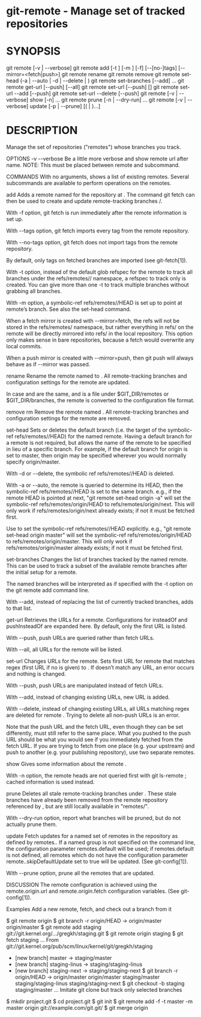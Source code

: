 # git-remote - Manage set of tracked repositories

# SYNOPSIS

git remote [-v | --verbose]
git remote add [-t <branch>] [-m <master>] [-f] [--[no-]tags] [--mirror=<fetch|push>] <name> <url>
git remote rename <old> <new>
git remote remove <name>
git remote set-head <name> (-a | --auto | -d | --delete | <branch>)
git remote set-branches [--add] <name> <branch>…​
git remote get-url [--push] [--all] <name>
git remote set-url [--push] <name> <newurl> [<oldurl>]
git remote set-url --add [--push] <name> <newurl>
git remote set-url --delete [--push] <name> <url>
git remote [-v | --verbose] show [-n] <name>…​
git remote prune [-n | --dry-run] <name>…​
git remote [-v | --verbose] update [-p | --prune] [(<group> | <remote>)…​]

# DESCRIPTION

Manage the set of repositories ("remotes") whose branches you track.

OPTIONS
-v
--verbose
Be a little more verbose and show remote url after name. NOTE: This must be placed between remote and subcommand.

COMMANDS
With no arguments, shows a list of existing remotes. Several subcommands are available to perform operations on the remotes.

add
Adds a remote named <name> for the repository at <url>. The command git fetch <name> can then be used to create and update remote-tracking branches <name>/<branch>.

With -f option, git fetch <name> is run immediately after the remote information is set up.

With --tags option, git fetch <name> imports every tag from the remote repository.

With --no-tags option, git fetch <name> does not import tags from the remote repository.

By default, only tags on fetched branches are imported (see git-fetch[1]).

With -t <branch> option, instead of the default glob refspec for the remote to track all branches under the refs/remotes/<name>/ namespace, a refspec to track only <branch> is created. You can give more than one -t <branch> to track multiple branches without grabbing all branches.

With -m <master> option, a symbolic-ref refs/remotes/<name>/HEAD is set up to point at remote’s <master> branch. See also the set-head command.

When a fetch mirror is created with --mirror=fetch, the refs will not be stored in the refs/remotes/ namespace, but rather everything in refs/ on the remote will be directly mirrored into refs/ in the local repository. This option only makes sense in bare repositories, because a fetch would overwrite any local commits.

When a push mirror is created with --mirror=push, then git push will always behave as if --mirror was passed.

rename
Rename the remote named <old> to <new>. All remote-tracking branches and configuration settings for the remote are updated.

In case <old> and <new> are the same, and <old> is a file under $GIT_DIR/remotes or $GIT_DIR/branches, the remote is converted to the configuration file format.

remove
rm
Remove the remote named <name>. All remote-tracking branches and configuration settings for the remote are removed.

set-head
Sets or deletes the default branch (i.e. the target of the symbolic-ref refs/remotes/<name>/HEAD) for the named remote. Having a default branch for a remote is not required, but allows the name of the remote to be specified in lieu of a specific branch. For example, if the default branch for origin is set to master, then origin may be specified wherever you would normally specify origin/master.

With -d or --delete, the symbolic ref refs/remotes/<name>/HEAD is deleted.

With -a or --auto, the remote is queried to determine its HEAD, then the symbolic-ref refs/remotes/<name>/HEAD is set to the same branch. e.g., if the remote HEAD is pointed at next, "git remote set-head origin -a" will set the symbolic-ref refs/remotes/origin/HEAD to refs/remotes/origin/next. This will only work if refs/remotes/origin/next already exists; if not it must be fetched first.

Use <branch> to set the symbolic-ref refs/remotes/<name>/HEAD explicitly. e.g., "git remote set-head origin master" will set the symbolic-ref refs/remotes/origin/HEAD to refs/remotes/origin/master. This will only work if refs/remotes/origin/master already exists; if not it must be fetched first.

set-branches
Changes the list of branches tracked by the named remote. This can be used to track a subset of the available remote branches after the initial setup for a remote.

The named branches will be interpreted as if specified with the -t option on the git remote add command line.

With --add, instead of replacing the list of currently tracked branches, adds to that list.

get-url
Retrieves the URLs for a remote. Configurations for insteadOf and pushInsteadOf are expanded here. By default, only the first URL is listed.

With --push, push URLs are queried rather than fetch URLs.

With --all, all URLs for the remote will be listed.

set-url
Changes URLs for the remote. Sets first URL for remote <name> that matches regex <oldurl> (first URL if no <oldurl> is given) to <newurl>. If <oldurl> doesn’t match any URL, an error occurs and nothing is changed.

With --push, push URLs are manipulated instead of fetch URLs.

With --add, instead of changing existing URLs, new URL is added.

With --delete, instead of changing existing URLs, all URLs matching regex <url> are deleted for remote <name>. Trying to delete all non-push URLs is an error.

Note that the push URL and the fetch URL, even though they can be set differently, must still refer to the same place. What you pushed to the push URL should be what you would see if you immediately fetched from the fetch URL. If you are trying to fetch from one place (e.g. your upstream) and push to another (e.g. your publishing repository), use two separate remotes.

show
Gives some information about the remote <name>.

With -n option, the remote heads are not queried first with git ls-remote <name>; cached information is used instead.

prune
Deletes all stale remote-tracking branches under <name>. These stale branches have already been removed from the remote repository referenced by <name>, but are still locally available in "remotes/<name>".

With --dry-run option, report what branches will be pruned, but do not actually prune them.

update
Fetch updates for a named set of remotes in the repository as defined by remotes.<group>. If a named group is not specified on the command line, the configuration parameter remotes.default will be used; if remotes.default is not defined, all remotes which do not have the configuration parameter remote.<name>.skipDefaultUpdate set to true will be updated. (See git-config[1]).

With --prune option, prune all the remotes that are updated.

DISCUSSION
The remote configuration is achieved using the remote.origin.url and remote.origin.fetch configuration variables. (See git-config[1]).

Examples
Add a new remote, fetch, and check out a branch from it

$ git remote
origin
$ git branch -r
  origin/HEAD -> origin/master
  origin/master
$ git remote add staging git://git.kernel.org/.../gregkh/staging.git
$ git remote
origin
staging
$ git fetch staging
...
From git://git.kernel.org/pub/scm/linux/kernel/git/gregkh/staging
 * [new branch]      master     -> staging/master
 * [new branch]      staging-linus -> staging/staging-linus
 * [new branch]      staging-next -> staging/staging-next
$ git branch -r
  origin/HEAD -> origin/master
  origin/master
  staging/master
  staging/staging-linus
  staging/staging-next
$ git checkout -b staging staging/master
...
Imitate git clone but track only selected branches

$ mkdir project.git
$ cd project.git
$ git init
$ git remote add -f -t master -m master origin git://example.com/git.git/
$ git merge origin
